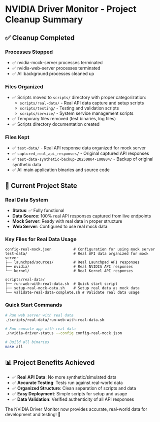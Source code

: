 # NVIDIA Driver Monitor - Project Cleanup Summary

## ✅ Cleanup Completed

### Processes Stopped
- ✅ nvidia-mock-server processes terminated
- ✅ nvidia-web-server processes terminated
- ✅ All background processes cleaned up

### Files Organized
- ✅ Scripts moved to `scripts/` directory with proper categorization:
  - `scripts/real-data/` - Real API data capture and setup scripts
  - `scripts/testing/` - Testing and validation scripts  
  - `scripts/service/` - System service management scripts
- ✅ Temporary files removed (test binaries, log files)
- ✅ Scripts directory documentation created

### Files Kept
- ✅ `test-data/` - Real API response data organized for mock server
- ✅ `captured_real_api_responses/` - Original captured API responses
- ✅ `test-data-synthetic-backup-20250804-100804/` - Backup of original synthetic data
- ✅ All main application binaries and source code

## 🎯 Current Project State

### Real Data System
- **Status**: ✅ Fully functional
- **Data Source**: 100% real API responses captured from live endpoints
- **Mock Server**: Ready with real data in proper structure
- **Web Server**: Configured to use real mock data

### Key Files for Real Data Usage
```
config-real-mock.json          # Configuration for using mock server
test-data/                     # Real API data organized for mock server
├── launchpad/sources/         # Real Launchpad API responses
├── nvidia/                    # Real NVIDIA API responses  
└── kernel/                    # Real Kernel API responses

scripts/real-data/
├── run-web-with-real-data.sh  # Quick start script
├── setup-real-mock-data.sh    # Setup real data as mock data
└── validate-real-data-complete.sh # Validate real data usage
```

### Quick Start Commands
```bash
# Run web server with real data
./scripts/real-data/run-web-with-real-data.sh

# Run console app with real data  
./nvidia-driver-status --config config-real-mock.json

# Build all binaries
make all
```

## 📊 Project Benefits Achieved
- ✅ **Real API Data**: No more synthetic/simulated data
- ✅ **Accurate Testing**: Tests run against real-world data
- ✅ **Organized Structure**: Clean separation of scripts and data
- ✅ **Easy Deployment**: Simple scripts for setup and usage
- ✅ **Data Validation**: Verified authenticity of all API responses

The NVIDIA Driver Monitor now provides accurate, real-world data for development and testing! 🚀
